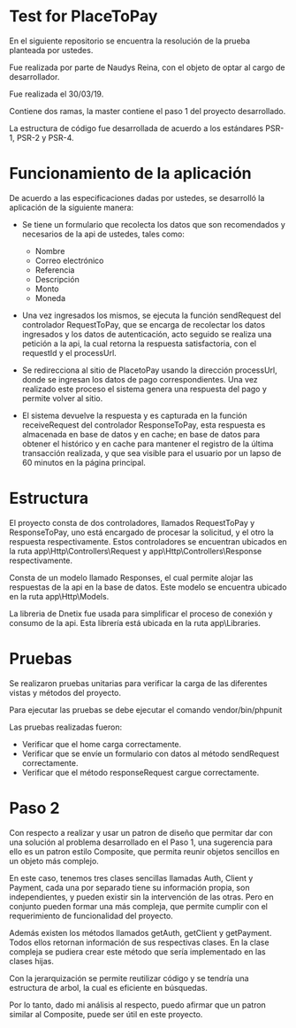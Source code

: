 # Test for PlaceToPay
En el siguiente repositorio se encuentra la resolución de la prueba planteada por ustedes.

Fue realizada por parte de Naudys Reina, con el objeto de optar al cargo de desarrollador.

Fue realizada el 30/03/19.

Contiene dos ramas, la master contiene el paso 1 del proyecto desarrollado.

La estructura de código fue desarrollada de acuerdo a los estándares PSR-1, PSR-2 y PSR-4.

# Funcionamiento de la aplicación

De acuerdo a las especificaciones dadas por ustedes, se desarrolló la aplicación de la siguiente manera:

- Se tiene un formulario que recolecta los datos que son recomendados y necesarios de la api de ustedes, tales como:
    - Nombre
    - Correo electrónico
    - Referencia
    - Descripción
    - Monto
    - Moneda

- Una vez ingresados los mismos, se ejecuta la función sendRequest del controlador RequestToPay, que se encarga de recolectar los datos ingresados y los datos de autenticación, acto seguido se realiza una petición a la api, la cual retorna la respuesta satisfactoria, con el requestId y el processUrl.

- Se redirecciona al sitio de PlacetoPay usando la dirección processUrl, donde se ingresan los datos de pago correspondientes. Una vez realizado este proceso el sistema genera una respuesta del pago y permite volver al sitio.

- El sistema devuelve la respuesta y es capturada en la función receiveRequest del controlador
ResponseToPay, esta respuesta es almacenada en base de datos y en cache; en base de datos para obtener el histórico y en cache para mantener el registro de la última transacción realizada, y que sea visible para el usuario por un lapso de 60 minutos en la página principal.

# Estructura

El proyecto consta de dos controladores, llamados RequestToPay y ResponseToPay, uno está encargado de procesar la solicitud, y el otro la respuesta respectivamente. Estos controladores se encuentran ubicados en la ruta app\Http\Controllers\Request y app\Http\Controllers\Response respectivamente.

Consta de un modelo llamado Responses, el cual permite alojar las respuestas de la api en la base de datos. Este modelo se encuentra ubicado en la ruta app\Http\Models.

La libreria de Dnetix fue usada para simplificar el proceso de conexión y consumo de la api. Esta librería está ubicada en la ruta app\Libraries.

# Pruebas

Se realizaron pruebas unitarias para verificar la carga de las diferentes vistas y métodos del proyecto.

Para ejecutar las pruebas se debe ejecutar el comando vendor/bin/phpunit

Las pruebas realizadas fueron:
- Verificar que el home carga correctamente.
- Verificar que se envíe un formulario con datos al método sendRequest correctamente.
- Verificar que el método responseRequest cargue correctamente.

# Paso 2

Con respecto a realizar y usar un patron de diseño que permitar dar con una solución al problema desarrollado en el Paso 1, una sugerencia para ello es un patron estilo Composite, que permita reunir objetos sencillos en un objeto más complejo.

En este caso, tenemos tres clases sencillas llamadas Auth, Client y Payment, cada una por separado tiene su información propia, son independientes, y pueden existir sin la intervención de las otras. Pero en conjunto pueden formar una más compleja, que permite cumplir con el requerimiento de funcionalidad del proyecto.

Además existen los métodos llamados getAuth, getClient y getPayment. Todos ellos retornan información de sus respectivas clases. En la clase compleja se pudiera crear este método que sería implementado en las clases hijas.

Con la jerarquización se permite reutilizar código y se tendría una estructura de arbol, la cual es eficiente en búsquedas.

Por lo tanto, dado mi análisis al respecto, puedo afirmar que un patron similar al Composite, puede ser útil en este proyecto.

